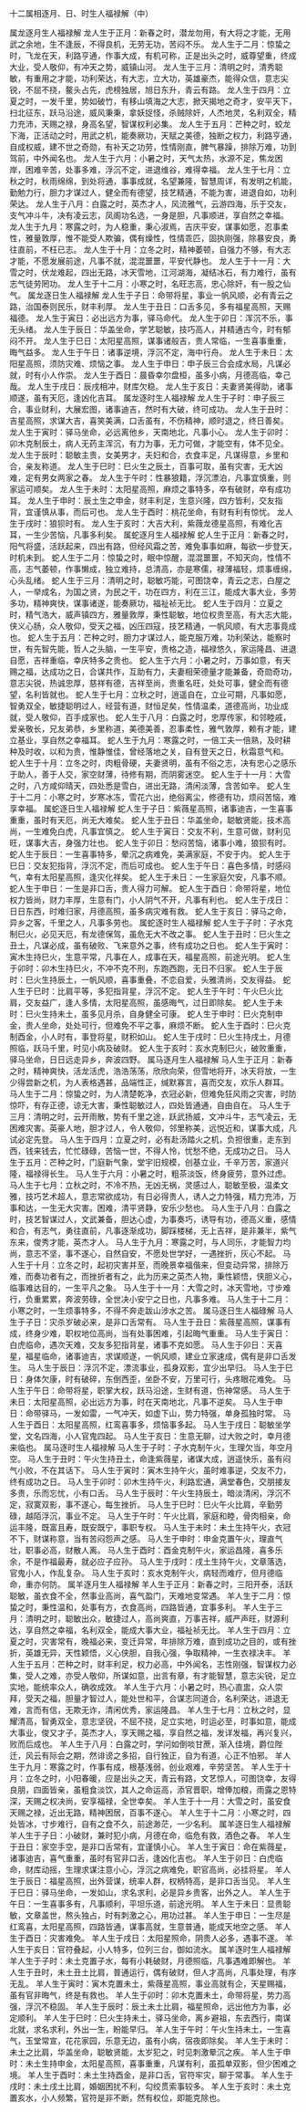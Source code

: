 十二属相逐月、日、时生人福禄解（中）

属龙逐月生人福禄解
龙人生于正月：新春之时，潜龙勿用，有大将之才能，无用武之余地，生不逢辰，不得良机，无劳无功，苦闷不乐。
龙人生于二月：惊蛰之时，飞龙在天，利路亨通，作事大成，有机可称，正是出头之时，威尊望重，终成大业，受人敬仰，有冲天之势，威镇山河。
龙人生于三月：清明之时，清秀聪敏，有重用之才能，功利荣达，有大志，立大功，英雄豪杰，能得众信，意志尖锐，不屈不挠，鳌头占先，虎榜独居，旭日东升，青云有路。
龙人生于四月：立夏之时，一发千里，势如破竹，有移山填海之大志，掀天揭地之奇才，安平天下，扫北征东，跃马沿途，威风秉秉，拿妖捉怪，杀贼除奸，人杰地灵，名利双全，精力充沛，天赐之禄，身高名望，智谋权利必集。
龙人生于五月：芒种之时，蛟龙下海，正活动之时，用武之机，能奏厥功，天赋之美德，独断之权力，利路亨通，自成权威，建不世之奇勋，有补天之功劳，性情刚直，脾气暴躁，排除万难，功到驾前，中外闻名也。
龙人生于六月：小暑之时，天气太热，水源不足，焦龙困岸，困难辛苦，处事多难，浮沉不定，进退维谷，难得幸福。
龙人生于七月：立秋之时，秋雨绵绵，到处将通，事事成就，名望兼隆，智慧周详，有发明之机能，勤勉力行，胆力才谋过人，健全而有德望，技艺精通，不能为害，进退自如，功利荣达。
龙人生于八月：白露之时，英杰才人，风流雅气，云游四海，乐于交友，支气冲斗牛，决有凌云志，凤阁功名选，一身是胆，凡事顺进，享自然之幸福。
龙人生于九月：寒露之时，为人稳重，秉心淑焉，吉庆平安，谋事如愿，忍事柔性，雅量敦厚，惟不能受人欺骗，偶有燥性，性情乖匹，固执刚强，除暴安良，勇往直前，不枉已志。
龙人生于十月：立冬之时，精神萎顿，自强力不够，有大志才能，不愿发展前途，凡事不就，混混噩噩，平安代静也。
龙人生于十一月：大雪之时，伏龙难起，四出无路，冰天雪地，江河湖海，凝结冰石，有力难行，虽有志气徒劳罔功。
龙人生于十二月：小寒之时，名旺志高，忠心除奸，有一股之仙气。
属龙逐日生人福禄解
龙人生于子日：命带将星，事业一帆风顺，必有青云之路，治国泰则民乐，财丰利厚。
龙人生于丑日：口舌多见，多有福星高照，天赐福德。
龙人生于寅日：必出远方为事，驿马命代。
龙人生于卯日：浑沉不乐，事无头绪。
龙人生于辰日：华盖坐命，学艺聪敏，技巧高人，并精通古今，时有郁闷不开。
龙人生于巳日：太阳星高照，谋事诸般吉，贵人常临，一生喜事重重，晦气益多。
龙人生于午日：诸事逆境，浮沉不定，海中行舟。
龙人生于未日：太阳星高照，须防灾难、烦恼之事。
龙人生于申日：申子辰三合会成水局，凡谋必就，时有小人作崇。
龙人生于酉日：晨昏幸尔盘桓，虽多小病，月德高临，幸己哉。
龙人生于戌日：辰戌相冲，财库欠稳。
龙人生于亥日：夫妻贤美得助，诸事顺遂，虽有天厄，逢凶化吉耳。
属龙逐时生人福禄解
龙人生于子时：申子辰三合，事业财利，大展宏图，诸事迪吉，然时有大破，终可成功。
龙人生于丑时：吉星高照，求谋大吉，喜笑美满，口舌虽有，不伤精神，顺时退之，终日善矣。
龙人生于寅时：驿马坐命，必远离他乡，天南地北，凡事小心。
龙人生于卯时：卯木克制辰土，病人无药主浑沉，有力为事，无力可做，才能空有，体不见全。
龙人生于辰时：聪敏主贵，女美男才，夫妇和合，衣食丰足，凡谋得意，乡里和合，亲友称道。
龙人生于巳时：巳火生之辰土，百事可取，虽有灾害，无大凶难，定有男女两家之春。
龙人生于午时：性暴狼籍，浮沉漂泊，凡事宜慎重，则家运可顺矣。
龙人生于未时：太阳星高照，麻烦之事特多，卒有破财，卒有成功耳。
龙人生于申时：辰土生之申金，财丰利足，生意兴隆，四方皆利，交友指背，宜谨慎从事，而后可也。
龙人生于酉时：桃花坐命，有财有利有惊忧。
龙人生于戌时：狼狈时有。
龙人生于亥时：大吉大利，紫薇龙德星高照，有难化吉耳，一生少苦恼，凡事多利矣。
属蛇逐月生人福禄解
蛇人生于正月：新春之时，阳气将盛，活跃起来，四出有路，但经风霜之苦，难免事事如麻，每欲一步登天，时机未到。
蛇人生于二月：惊蛰之时，眠中惊醒，混混噩噩，不知天向，性情不高，志气萎顿，作事懒成，独立难持，总清高，亦是寒儒，禄薄福轻，烦事缠绵，心头乱绪。
蛇人生于三月：清明之时，聪敏巧能，可图饶幸，青云之志，白屋之人，一举成名，为国之贤，为民之干，功在四方，利在三江，能成大事大业，多劳多功，精神爽快，谋事诸遂，能奏厥功，福祉祯无比。
蛇人生于四月：立夏之时，精气浩大，威声镇四方，雅量敦厚，秉性聪敏，地位权贵至高，有大志大能，侠义心肠，众人敬仰，受天之福，凶压四寇，技艺精通，一帆风顺，有大志事竟成也。
蛇人生于五月：芒种之时，胆力才谋过人，能克服万难，功利荣达，能察时世，有先智先能，哲人之头脑，一生平安，贵格之造，福禄悠久，家运隆昌、进退自愿，吉祥重临，幸庆特多之贵也。
蛇人生于六月：小暑之时，万事如意，有天赐之福，达成功之日，合谋共作，互助有力，夫妻相荣德量才能兼备，奇勋奇功，意志尖锐，热诚忠厚，慈祥有德，吉祥至尚，贵重名旺，处处可事，健全而有德望，名利皆就也。
蛇人生于七月：立秋之时，逍遥自在，立业可期，凡事如愿，智勇双全，敏捷聪明过人，经营有道，财恒足矣，性情温柔，道德高尚，功业成就，受人敬仰，百手成家也。
蛇人生于八月：白露之时，忠厚传家，和邻睦戚，爱亲敬长，兄友弟恭，乡里称道，美德美善，忍事柔性，雅气敦厚，赖有才能，建立基业，享自然之幸福耳。
蛇人生于九月：寒露之时，一倍工夫一倍熟，及时耕种及时收，以和为贵，惟静惟佳，曾经落地之关，自有登天之日，秋霜意气和。
蛇人生于十月：立冬之时，肉粗骨硬，夫妻贤明，虽有不俗之志，决有忠心之感乐于助人，善于人交，家空财薄，待修有期，而阴雾迷空。
蛇人生于十一月：大雪之时，八方咸仰晴天，四处悉是雪白，进出无路，清闲淡薄，含苦如辛。
蛇人生于十二月：小寒之时，岁寒冰冻，雪花六出，绝俗离尘，修德有功，烦闷苦恼，难享幸福。
属蛇逐日生人福禄解
蛇人生于子日：紫薇星高照，诸事迪吉，一生喜事重重，虽时有天厄，尚无大难矣。
蛇人生于丑日：华盖坐命，聪敏贤能，技术高尚，一生难免白虎，凡事宜慎之。
蛇人生于寅日：交友不利，生意可做，财利见旺，谋事大吉，身强力壮也。
蛇人生于卯日：愁闷苦恼，诸事小难，狼狈有时。
蛇人生于辰日：一生喜事特多，晕沉之病难免，美满家庭，不安于内。
蛇人生于巳日：交友犯指背，浮沉不定，而后可成也。
蛇人生于午日：喜色多情，时感闷气，幸有太阳星高照，逢灾化祥矣。
蛇人生于未日：一生家庭欠安，凡事不顺。
蛇人生于申日：一生是非口舌，贵人得力可解。
蛇人生于酉日：命带将星，地位权力皆尚，财力丰厚，生意有门，小人阴气不开，凡事有利也。
蛇人生于戌日：日日东西，时难归家，月德高照，虽多病灾难有救。
蛇人生于亥日：驿马之命，异乡之客，千里之人，凡事多劳也。
属蛇逐时生人福禄解
蛇人生于子时：子水克制巳火，必见天厄，有龙德保驾，虽危无大不改之事。
蛇人生于丑时：巳火生之丑土，凡谋必成，虽有破败、飞来意外之事，终有成功之日也。
蛇人生于寅时：寅木生持巳火，生意平常，凡事在人，成事在天，福星高照，前途光明。
蛇人生于卯时：卯木生持巳火，不冲不克不刑，东跑西跑，无日不归家。
蛇人生于辰时：巳火生持辰土，一帆风顺，喜事重叠，不恋自爱，头雅清尚，交友得益。
蛇人生于巳时：比肩平等，多犯指背星，浮沉不定。
蛇人生于午时：午火巳火比肩，交友益广，逢人多情，太阳星高照，虽感晦气，过日即除矣。
蛇人生于未时：巳火生持未土，虽多见月杀，自身健全可康。
蛇人生于申时：巳火克制申金，贵人坐命，处处可行，但难免不平之事，麻烦不断。
蛇人生于酉时：巳火克制酉金，小人时有，事登将星，财积如山。
蛇人生于戌时：巳火生持戌土，月德照临，跃马千里，时见小病及破财。
蛇人生于亥时：亥水克制巳火，破败重重，驿马坐命，日日远走异乡，奔波四野。
属马逐月生人福禄解
马人生于正月：新春之时，精神爽快，活龙活虎，浩浩荡荡，欣欣向荣，但雪地将开，冰天将放，一生少得尝新之机，为人表格遇甚，品端性正，缄默寡言，喜而交友，欢乐人群耳。
马人生于二月：惊蛰之时，为人清楚乾净，衣冠必新，但难免狂风雨之灾害，时防惊吓，有存正德，谅无大害，秉性聪敏过人，四处皆通通，自由自在。
马人生于三月：清明之时，云开雨散，势有千里之途，跃武扬威，文冲斗牛，志气凌云，无困难灾害。英豪人地，胆才过人，令人敬仰，邻里称美，远悦近和，谋事大成，凡试必定先登。
马人生于四月：立夏之时，必有赴汤踏火之机，负担很重，走东到西，钱来钱去，忙忙碌碌，苦恼一世，不得人怜，忧愁不绝，无成功之日。
马人生于五月：芒种之时，门庭新气象，堂宇旧规模，创基立业，千辛万苦，家道兴隆，福禄得长生。
马人生于六月：小暑之时，粗茶淡饭，终身疲劳，意外过虑。
马人生于七月：立秋之时，不冷不热，无凶无祸，灵感过人，聪敏至极，温柔文雅，技巧艺术超人，意志常欲成功，有日必得贵人，诱人之力特强，精力充沛，万事和达，一生无大灾害。困难，清平贤静，安乐少愁也。
马人生于八月：白露之时，技艺智谋过人，文武兼备，胆达心虚，为事奏巧，诱导有功，德高义重，感情和合，有志气，勇往直前，凡事逐渐成功，脚踩楼梯，无上吉祥，是非兼半，紫气东来，俊秀才能，英杰才人。
马人生于九月：寒露之时，与人同乐，才能智力均尚，意志不坚，事不遂心，自然自安，不愿处世学好，一遇挫折，灰心不起。
马人生于十月：立冬之时，起初灾害并至，而晚景幸福偕来，但变动异常，排除万难，而奏功者有之，而挫折者有之，此为历来之英杰人物，秉性颖悟，侠胆义心，临事难达目的，一生平凡之象。
马人生于十一月：大雪之时，冰天雪地，寸步难行，负重累累，奔波劳碌，全世决小安宁之日也，凡事多难。
马人生于十二月：小寒之时，一生烦事特多，不得不奔走跋山涉水之苦。
属马逐日生人福碌解
马人生于子日：灾杀岁破必来，是非口舌常有。
马人生于丑日：紫薇星高照，谋事有成，终身少难，职权地位高尚，当有处事困难，引起晦气重重。
马人生于寅日：白虎临命，遇次天难，交友多犯指背星，诸事不克如愿。
马人生于卯日：天喜星，福星临命，诸事迪吉，求谋顺遂，一帆风顺，建业立家速成，偶有是非口舌发生。
马人生于辰日：浮沉不定，漂流事业，孤身双影，宜少出早归。
马人生于巳日：身体欠康，时有破碎，东倒西歪，坐卧不安，万里可行，头疼眼花难免。
马人生于午日：命带将星，职掌大权，跃马沿途，生财有道，伤神常感。
马人生于未日：太阳星高照，必出远方为事，时在天南地北，凡事不逆矣。
马人生于申日：命带驿马，一发如雷，一气冲天，如虚下山，势力特强，单身孤独时常。
马人生于酉日：太阳星高照，红鸾喜事多，烦恼事多起。
马人生于戌日：聪敏坐学堂，文名四海，小人官鬼四起。
马人生于亥日：生意无聊，过大败之时，幸月德来临也。
属马逐时生人福禄解
马人生于子时：子水克制午火，生理欠当，年空月空。
马人生于丑时：午火生持丑土，命逢紫薇星，诸谋大成，逍遥快乐，虽有闷气小败，不在其话下。
马人生于寅时：寅木生持午火，虽时难事逆，交友不力，终有成功之日。
马人生于卯时：卯木生持午火，利路宏通，满堂春色，交朋接友多贵，乐而忘忧，小有口舌。
马人生于辰时：午火生持辰土，暗淡清闲，浮沉不定，寂寞双影，事不遂心，每生挫折。
马人生于巳时：巳火午火比肩，辛勤劳碌，越陌浮沉，事业不定。
马人生于午时：午火比肩，家庭和睦，骨肉相亲，命运丰隆，既富且寿，既安既宁，事职专权。
马人生于未时：未土生持午火，衣冠不下，财谋称意，当有苦闷怨声之感。
马人生于申时：申金克置午火，理直气壮，职事必高，财散人离。
马人生于酉时：酉金克制午火，家运昌隆，喜多乐余，不是作福最寿，就必应子应孙。
马人生于戌时：戌土生持午火，文章落选，官鬼小人，作乱复杂。
马人生于亥时：亥水克制午火，病轻而难疗，但月德临命，重亦何防。
属羊逐月生人福禄解
羊人生于正月：新春之时，三阳开泰，活跃聪敏，虽衣食不全，然事业高尚，喜气盈门，天难地变常遇。
羊人生于二月：惊蛰之时，秉性温和，处事有方，衣食高尚，四路皆通，宜事多利。
羊人生于三月：清明之时，聪敏出众，敏捷过人，高尚爽直，万事吉祥，威严声旺，财源利达，享自然之幸福，名利双全，能成大事大业，福祉祯无比。
羊人生于四月：立夏之时，灾害常有，晚福必来，变迁异常，年排除万难，直到成功之目的，或有挫折，英雄无异，天性颖悟，义心侠胆，自我心强，争取精神，一生衣禄决丰。
羊人生于五月：芒种之时，财丰利足，权力必高，中外闻名，志性刚强，智谋权力必集，受人之难，亦受人敬仰，所谋如意，出言有章，有才能智慧，意志尖锐，足立实地，能统率众人，确收成效。
羊人生于六月：小暑之时，热心直盅，众人崇拜，受天之福，胆量才智过人，能处世和平，合谋志同道合，名利荣达，进退无难，言而有信，无欺无诈，清闲优秀，家运隆昌。
羊人生于七月：立秋之时，显耀清高，智勇双全，意志坚锐，不屈不挠，足立实地，时运必至，时事如意，能成大事业，俊又才子，英杰才人，享天赐之福，享自然之福，发详发福，再兴复兴，败而后成也。
羊人生于八月：白露之时，学问如倒啖甘蔗，渐入佳境，爵位陛迁，风云有际会之期，然诽谤之多招，自行独正，自为有道，心正不怕邪。
羊人生于九月：寒露之时，作事有成，根基浅弱，创业艰难，辛劳坚苦。
羊人生于十月：立冬之时，小阳春暖，应是出头之天，青云有路，文艺惊人，可图饶幸，友得良朋，四面皆亲，虽粗食淡饮，其人之命运高，添官晋职，增俸加粮，雨露之恩特深，天赐之权决尚，安享福禄，全世幸矣。
羊人生于十一月：大雪之时，虽安食天赐之禄，近出无路，精神困居，百事不遂心。
羊人生于十二月：小寒之时，四处皆冰，寸步难行，自有之食不久，前途渺茫，一少名利。
属羊逐日生人福禄解
羊人生于子日：小破财，兼时犯小病，月德在命，临危有救，酒色之春。
羊人生于丑日：家空手空，是非口舌常有，宜谨慎小心。
羊人生于寅日：命在紫薇星，诸事迪吉，喜气重重，虽时有官非口舌，逢凶化吉也。
羊人生于卯日：白虎临命，财库动摇，生理求谋注意小心，浮沉之病难免，职官高尚，必挂将星。
羊人生于辰日：福星高照，出外营谋，统率人群，权柄特高，是非口舌当见。
羊人生于巳日：驿马坐命，一发如山，求名求利，必是异乡贵客，出外之人。
羊人生于午日：一生喜事多有，凡事顺利，平坦乐道，前途光明。
羊人生于未日：显贵聪敏，文章盖世，熬头独占，时有刺激之心，用功过甚。
羊人生于申日：一生尽是红鸾喜，太阳星高照，四路皆通，谋事高就，生意普通，能成天地空之感。
羊人生于酉日：灾害难免。
羊人生于戌日：太阳星照命，阴贵人必多，遇事不遂。
羊人生于亥日：官符叠起，小人特多，位列三台，御如流水。
属羊逐时生人福禄解
羊人生于子时：未土克置子水，每有小耗破财，月德照临，凡事遇难即解也。
羊人生于丑时，未土丑土比肩，普通运行，偶有破财，但人才高尚，凡事处理，有序无乱。
羊人生于寅时：寅木克置未土，紫薇星高照，事业高就有企，天星赐福，虽有官非晦气，终是有救也。
羊人生于卯时：卯木克置未土，命带将星，势力高强，浮沉不稳固。
羊人生于辰时：辰土未土比肩，福星照命，远出他方为事，必定顺利。
羊人生于巳时：巳火生持未土，驿马坐命，离乡避祖，东去西行，南谋北就，求名求利，外出一生，盼能早归。
羊人生于午时：午火生持未土，一生喜气，玉堂常宣，花花家园，乐意无边，虽有小病，宿夜即除矣。
羊人生于未时：未土之比肩，华盖坐命，聪敏贤能，太岁犯之，时见刺激晕沉之疾。
羊人生于申时：未土生持申金，太阳星高照，喜事重重，凡谋有利，虽孤单双影，但少困难之境。
羊人生于酉时：未土生持酉金，是非口舌，官符牢灾，聊于常事。
羊人生于戌时：未土戌土比肩，婚姻困扰不利，勾绞贯索事较多。
羊人生于亥时：未土克置亥水，小人频繁，官符是非不断，然有权位，即能克除也。

